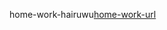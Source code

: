 home-work-hairuwu[home-work-url](https://docs.qq.com/doc/p/44647c2b4f5bec9e530953b1e76d901a8a28b4b8)